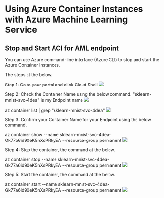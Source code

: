 # Using Azure Container Instances with Azure Machine Learning Service

## Stop and Start ACI for AML endpoint
You can use Azure command-line interface (Azure CLI) to stop and start the Azure Container Instances.

The steps at the below.

Step 1: Go to your portal and click Cloud Shell
![](https://res.cloudinary.com/dkvj6mo4c/image/upload/v1605344921/AzureContainerInstancesStopStart/cloudShell_ownxnt.png)

Step 2: Check the Container Name using the below command. "sklearn-mnist-svc-4dea" is my Endpoint name
![](https://res.cloudinary.com/dkvj6mo4c/image/upload/v1605344921/AzureContainerInstancesStopStart/cloudShell_ownxnt.png)

az container list | grep "sklearn-mnist-svc-4dea"
![](https://res.cloudinary.com/dkvj6mo4c/image/upload/v1605345338/AzureContainerInstancesStopStart/getContainerName_xvduxe.png)

Step 3: Confirm your Container Name for your Endpoint using the below command.

az container show --name sklearn-mnist-svc-4dea-Gk77a6id90eK5nXsPRkyEA --resource-group permanent
![](https://res.cloudinary.com/dkvj6mo4c/image/upload/v1605345518/AzureContainerInstancesStopStart/confirmContainerName_ayecsz.png)

Step 4: Stop the container, the command at the below.

az container stop --name sklearn-mnist-svc-4dea-Gk77a6id90eK5nXsPRkyEA --resource-group permanent
![](https://res.cloudinary.com/dkvj6mo4c/image/upload/v1605345855/AzureContainerInstancesStopStart/stop_rmqw5l.png)

Step 5: Start the container, the command at the below.

az container start --name sklearn-mnist-svc-4dea-Gk77a6id90eK5nXsPRkyEA --resource-group permanent
![](https://res.cloudinary.com/dkvj6mo4c/image/upload/v1605345977/AzureContainerInstancesStopStart/start_d6stty.png)


